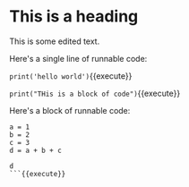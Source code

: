 # This is a heading

This is some edited text.

Here's a single line of runnable code:


`print('hello world')`{{execute}}

`print("THis is a block of code")`{{execute}}

Here's a block of runnable code:

```
a = 1
b = 2
c = 3
d = a + b + c

d
```{{execute}}



